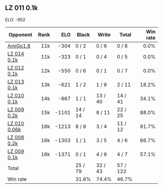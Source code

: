 ## LZ 011 0.1k ##

ELO: -952

Opponent | Rank | ELO | Black | Write | Total | Win rate
---------|-----:|----:|-------|-------|-------|-------:
[AmiGo1.8](AmiGo1.8.md) | 11k | -304 | 0 / 2 | 0 / 6 | 0 / 8 | 0.0%
[LZ 014 0.1k](LZ%20014%200.1k.md) | 11k | -323 | 0 / 1 | 0 / 4 | 0 / 5 | 0.0%
[LZ 012 0.1k](LZ%20012%200.1k.md) | 12k | -550 | 0 / 6 | 0 / 1 | 0 / 7 | 0.0%
[LZ 013 0.1k](LZ%20013%200.1k.md) | 13k | -621 | 1 / 2 | 1 / 9 | 2 / 11 | 18.2%
[LZ 010 0.1k](LZ%20010%200.1k.md) | 14k | -867 | 1 / 1 | 13 / 40 | 14 / 41 | 34.1%
[LZ 009 0.2k](LZ%20009%200.2k.md) | 15k | -1101 | 14 / 14 | 8 / 11 | 22 / 25 | 88.0%
[LZ 010 0.06k](LZ%20010%200.06k.md) | 16k | -1213 | 8 / 8 | 3 / 4 | 11 / 12 | 91.7%
[LZ 008 0.2k](LZ%20008%200.2k.md) | 16k | -1303 | 1 / 1 | 3 / 5 | 4 / 6 | 66.7%
[LZ 009 0.1k](LZ%20009%200.1k.md) | 16k | -1371 | 0 / 1 | 4 / 6 | 4 / 7 | 57.1%
Total | | | 25 / 79 | 32 / 43 | 57 / 122 | 
Win rate| | | 31.6% | 74.4% | 46.7% | 
